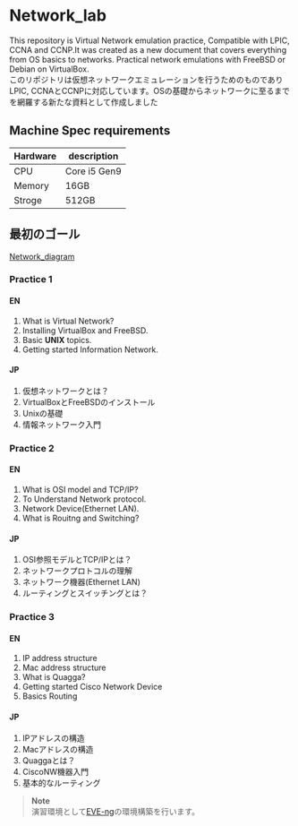 # Network_lab
This repository is Virtual Network emulation practice, Compatible with LPIC, CCNA and CCNP.It was created as a new document that covers everything from OS basics to networks.
Practical network emulations with FreeBSD or Debian on VirtualBox.  
このリポジトリは仮想ネットワークエミュレーションを行うためのものでありLPIC, CCNAとCCNPに対応しています。OSの基礎からネットワークに至るまでを網羅する新たな資料として作成しました
<!--table-->
## Machine Spec requirements
| Hardware | description |
| --- | --- |
| CPU | Core i5 Gen9 |
| Memory | 16GB |
| Stroge| 512GB |
<!--subject-->
## 最初のゴール
[Network_diagram](https://github.com/Matsushiro1129/Network_lab/issues/2#issue-1556295326)
### Practice 1

#### EN
1. What is Virtual Network?
2. Installing VirtualBox and FreeBSD.
3. Basic **UNIX** topics.
4. Getting started Information Network.

#### JP
1. 仮想ネットワークとは？
2. VirtualBoxとFreeBSDのインストール
3. Unixの基礎
4. 情報ネットワーク入門

### Practice 2

#### EN
1. What is OSI model and TCP/IP?
2. To Understand Network protocol.
3. Network Device(Ethernet LAN).
4. What is Rouitng and Switching?

#### JP
1. OSI参照モデルとTCP/IPとは？
2. ネットワークプロトコルの理解
3. ネットワーク機器(Ethernet LAN)
4. ルーティングとスイッチングとは？

### Practice 3
#### EN
1. IP address structure
2. Mac address structure
3. What is Quagga? 
4. Getting started Cisco Network Device
5. Basics Routing
#### JP
1. IPアドレスの構造
2. Macアドレスの構造
3. Quaggaとは？
4. CiscoNW機器入門
5. 基本的なルーティング
>**Note**  
>演習環境として[EVE-ng](https://www.eve-ng.net/)の環境構築を行います。
